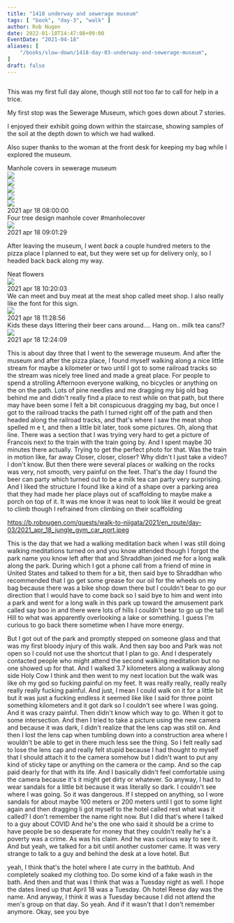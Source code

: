 ```yaml
---
title: "1418 underway and sewerage museum"
tags: [ "book", "day-3", "walk" ]
author: Rob Nugen
date: 2022-01-18T14:47:08+09:00
EventDate: "2021-04-18"
aliases: [
    "/books/slow-down/1418-day-03-underway-and-sewerage-museum",
]
draft: false
---
```


<img
src="https://b.robnugen.com/quests/walk-to-niigata/2021/en_route/day-03/2021_apr_18_francois_looking_for_water.jpeg"
alt=""
class="title" />

This was my first full day alone,
though still not too far to call for help in a trice.

My first stop was the Sewerage Museum, which goes down about 7 stories.

I enjoyed their exhibit going down within the staircase,
showing samples of the soil at the depth down to which we had walked.

Also super thanks to the woman at the front desk for keeping my bag
while I explored the museum.

<div class="image_start uiBoxWhite noborder">
  <div class="title_text">Manhole covers in sewerage museum</div>
  <div class="_3-95 _2let">
    <div><a target="_blank" href="https://b.robnugen.com/adaptive-images/ig_cache_2022_jan_17/posts/202104/174287218_282754503479485_8716192286087079438_n_18128805151171189.jpg"><img src="https://b.robnugen.com/adaptive-images/ig_cache_2022_jan_17/posts/202104/174287218_282754503479485_8716192286087079438_n_18128805151171189.jpg" class="_2yuc _3-96" /></a></div>
    <div><a target="_blank" href="https://b.robnugen.com/adaptive-images/ig_cache_2022_jan_17/posts/202104/173178228_286350549811987_8137984552060720817_n_17892479711036651.jpg"><img src="https://b.robnugen.com/adaptive-images/ig_cache_2022_jan_17/posts/202104/173178228_286350549811987_8137984552060720817_n_17892479711036651.jpg" class="_2yuc _3-96" /></a></div>
    <div><a target="_blank" href="https://b.robnugen.com/adaptive-images/ig_cache_2022_jan_17/posts/202104/175479610_908233823074074_8254180430365983766_n_17878805333328674.jpg"><img src="https://b.robnugen.com/adaptive-images/ig_cache_2022_jan_17/posts/202104/175479610_908233823074074_8254180430365983766_n_17878805333328674.jpg" class="_2yuc _3-96" /></a></div>
    <div><a target="_blank" href="https://b.robnugen.com/adaptive-images/ig_cache_2022_jan_17/posts/202104/174267829_289206766080790_2765668499957677188_n_17891247190989537.jpg"><img src="https://b.robnugen.com/adaptive-images/ig_cache_2022_jan_17/posts/202104/174267829_289206766080790_2765668499957677188_n_17891247190989537.jpg" class="_2yuc _3-96" /></a></div>
    <div><a target="_blank" href="https://b.robnugen.com/adaptive-images/ig_cache_2022_jan_17/posts/202104/174338925_210204533837330_8318965743209712050_n_17846625014573094.jpg"><img src="https://b.robnugen.com/adaptive-images/ig_cache_2022_jan_17/posts/202104/174338925_210204533837330_8318965743209712050_n_17846625014573094.jpg" class="_2yuc _3-96" /></a></div>
  </div>
  <div class="date_taken_local">2021 apr 18 08:00:00</div>
</div>
<div class="image_start uiBoxWhite noborder">
  <div class="title_text">Four tree design manhole cover
    #manholecover</div>
  <div class="_3-95 _2let"><a target="_blank" href="https://b.robnugen.com/adaptive-images/ig_cache_2022_jan_17/posts/202104/174020283_515438729626694_1064734977632434620_n_18128377420172469.jpg"><img src="https://b.robnugen.com/adaptive-images/ig_cache_2022_jan_17/posts/202104/174020283_515438729626694_1064734977632434620_n_18128377420172469.jpg" class="_2yuc _3-96" /></a>
  </div>
  <div class="date_taken_local">2021 apr 18 09:01:29</div>
</div>

After leaving the museum, I went *back* a couple hundred meters
to the pizza place I planned to eat,
but they were set up for delivery only, so I headed back back along my way.


<div class="image_start uiBoxWhite noborder">
  <div class="title_text">Neat flowers</div>
  <div class="_3-95 _2let"><a target="_blank" href="https://b.robnugen.com/adaptive-images/ig_cache_2022_jan_17/posts/202104/173133190_750468222334002_4172147875880494064_n_17877286343331871.jpg"><img src="https://b.robnugen.com/adaptive-images/ig_cache_2022_jan_17/posts/202104/173133190_750468222334002_4172147875880494064_n_17877286343331871.jpg" class="_2yuc _3-96" /></a>
  </div>
  <div class="date_taken_local">2021 apr 18 10:20:03</div>
</div>

<div class="image_start uiBoxWhite noborder">
  <div class="title_text">We can meet and buy meat at the meat shop called meet shop.
  I also really like the font for this sign.</div>
  <div class="_3-95 _2let"><a target="_blank" href="https://b.robnugen.com/adaptive-images/ig_cache_2022_jan_17/posts/202104/174287217_299277668491108_4975529678424527119_n_17895124162926813.jpg"><img src="https://b.robnugen.com/adaptive-images/ig_cache_2022_jan_17/posts/202104/174287217_299277668491108_4975529678424527119_n_17895124162926813.jpg" class="_2yuc _3-96" /></a>
  </div>
  <div class="date_taken_local">2021 apr 18 11:28:56</div>
</div>

<div class="image_start uiBoxWhite noborder">
  <div class="title_text">Kids these days littering their beer cans around.... Hang on.. milk tea cans!?</div>
  <div class="_3-95 _2let"><a target="_blank" href="https://b.robnugen.com/adaptive-images/ig_cache_2022_jan_17/posts/202104/173597176_162390905785180_1148212190783136403_n_17868070241356416.jpg"><img src="https://b.robnugen.com/adaptive-images/ig_cache_2022_jan_17/posts/202104/173597176_162390905785180_1148212190783136403_n_17868070241356416.jpg" class="_2yuc _3-96" /></a>
  </div>
  <div class="date_taken_local">2021 apr 18 12:24:09</div>
</div>


This is about day three that I went to the sewerage museum. And after the museum and after the pizza place, I found myself walking along a nice little stream for maybe a kilometer or two until I got to some railroad tracks so the stream was nicely tree lined and made a great place. For people to spend a strolling Afternoon everyone walking, no bicycles or anything on the on the path. Lots of pine needles and me dragging my big old bag behind me and didn't really find a place to rest while on that path, but there may have been some I felt a bit conspicuous dragging my bag, but once I got to the railroad tracks the path I turned right off of the path and then headed along the railroad tracks, and that's where I saw the meat shop spelled m e t, and then a little bit later, took some pictures. Oh, along that line. There was a section that I was trying very hard to get a picture of Francois next to the train with the train going by. And I spent maybe 30 minutes there actually. Trying to get the perfect photo for that. Was the train in motion like, far away Closer, closer, closer? Why didn't I just take a video? I don't know. But then there were several places or walking on the rocks was very, not smooth, very painful on the feet. That's the day I found the beer can party which turned out to be a milk tea can party very surprising. And I liked the structure I found like a kind of a shape over a parking area that they had made her place plays out of scaffolding to maybe make a porch on top of it. It was me know it was neat to look like it would be great to climb though I refrained from climbing on their scaffolding

https://b.robnugen.com/quests/walk-to-niigata/2021/en_route/day-03/2021_apr_18_jungle_gym_car_port.jpeg

This is the day that we had a walking meditation back when I was still doing walking meditations turned on and you know attended though I forgot the park name you know left after that and Shraddhan joined me for a long walk along the park. During which I got a phone call from a friend of mine in United States and talked to them for a bit, then said bye to Shraddhan who recommended that I go get some grease for our oil for the wheels on my bag because there was a bike shop down there but I couldn't bear to go our direction that I would have to come back so I said bye to him and went into a park and went for a long walk in this park up toward the amusement park called say boo in and there were lots of hills I couldn't bear to go up the tall Hill to what was apparently overlooking a lake or something. I guess I'm curious to go back there sometime when I have more energy.

But I got out of the park and promptly stepped on someone glass and that was my first bloody injury of this walk. And then say boo and Park was not open so I could not use the shortcut that I plan to go. And I desperately contacted people who might attend the second walking meditation but no one showed up for that. And I walked 3.7 kilometers along a walkway along side Holy Cow I think and then went to my next location but the walk was like oh my god so fucking painful on my feet. It was really really, really really really really fucking painful. And just, I mean I could walk on it for a little bit but it was just a fucking endless it seemed like like I said for three point something kilometers and it got dark so I couldn't see where I was going. And it was crazy painful. Then didn't know which way to go. When it got to some intersection. And then I tried to take a picture using the new camera and because it was dark, I didn't realize that the lens cap was still on. And then I lost the lens cap when tumbling down into a construction area where I wouldn't be able to get in there much less see the thing. So I felt really sad to lose the lens cap and really felt stupid because I had thought to myself that I should attach it to the camera somehow but I didn't want to put any kind of sticky tape or anything on the camera or the camp. And so the cap paid dearly for that with its life. And I basically didn't feel comfortable using the camera because it's it might get dirty or whatever. So anyway, I had to wear sandals for a little bit because it was literally so dark. I couldn't see where I was going. So it was dangerous. If I stepped on anything, so I wore sandals for about maybe 100 meters or 200 meters until I got to some light again and then dragging li got myself to the hotel called rest what was it called? I don't remember the name right now. But I did that's where I talked to a guy about COVID And he's the one who said it should be a crime to have people be so desperate for money that they couldn't really he's a poverty was a crime. As was his claim. And he was curious way to see it. And but yeah, we talked for a bit until another customer came. It was very strange to talk to a guy and behind the desk at a love hotel. But

yeah, I think that's the hotel where I ate curry in the bathtub. And completely soaked my clothing too. Do some kind of a fake wash in the bath. And then and that was I think that was a Tuesday night as well. I hope the dates lined up that April 18 was a Tuesday. Oh hotel Reese day was the name. And anyway, I think it was a Tuesday because I did not attend the men's group on that day. So yeah. And if it wasn't that I don't remember anymore. Okay, see you bye
